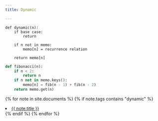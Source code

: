 ```yaml
---
title: Dynamic

---
```




```
def dynamic(n):
    if base case:
        return  

    if n not in memo:
        memo[n] = recurrence relation 
    
    return memo[n]
```

```python
def fibonacci(n):
    if n < 2:
        return n
    if n not in memo.keys():
        memo[n] = fib(n - 1) + fib(n - 2)
    return memo.get(n)
```

{% for note in site.documents %}
{% if note.tags contains "dynamic" %}
<li>
    <a href="{{ note.url }}">{{ note.title  }}</a>
</li>
{% endif %}
{% endfor %}







